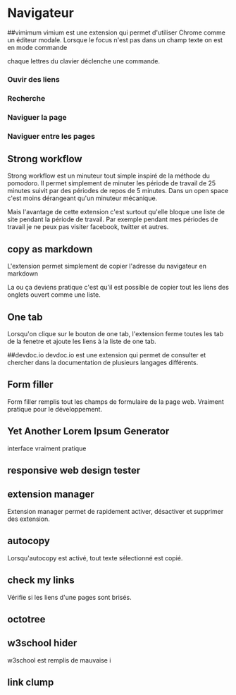 Navigateur
==========


##vimimum
vimium est une extension qui permet d'utiliser Chrome comme un éditeur modale.
Lorsque le focus n'est pas dans un champ texte on est en mode commande 
<!-- vérifier le nom du mode commande-->
chaque lettres du clavier déclenche une commande.

### Ouvir des liens 

### Recherche

### Naviguer la page

### Naviguer entre les pages




## Strong workflow
Strong workflow est un minuteur tout simple inspiré de la méthode du pomodoro.
Il permet simplement de minuter les période de travail de 25 minutes suivit par 
des périodes de repos de 5 minutes. Dans un open space c'est moins dérangeant qu'un minuteur mécanique.

Mais l'avantage de cette extension c'est surtout qu'elle bloque une liste de site 
pendant la période de travail. Par exemple pendant mes périodes de travail je ne 
peux pas visiter facebook, twitter et autres.


## copy as markdown
L'extension permet simplement de copier l'adresse du navigateur en markdown

La ou ça deviens pratique c'est qu'il est possible de copier tout les liens
des onglets ouvert comme une liste.


## One tab
Lorsqu'on clique sur le bouton de one tab, l'extension ferme toutes les tab de 
la fenetre et ajoute les liens à la liste de one tab. 


##devdoc.io
devdoc.io est une extension qui permet de consulter et chercher dans la 
documentation de plusieurs langages différents. 

<!-- ajouter citation de neal ford cache des pages web localement-->
    

## Form filler 

Form filler remplis tout les champs de formulaire de la page web. Vraiment pratique
pour le développement.


## Yet Another Lorem Ipsum Generator
interface vraiment pratique


## responsive web design tester

## extension manager
Extension manager permet de rapidement activer, désactiver et supprimer des 
extension.

## autocopy
Lorsqu'autocopy est activé, tout texte sélectionné est copié.

## check my links
Vérifie si les liens d'une pages sont brisés.

## octotree


## w3school hider
w3school est remplis de mauvaise i
<!-- ajouter un lien vers l'article -->



## link clump

<!--
    
## chrome vs firefox
[pomo][prod]
-->
  
  
